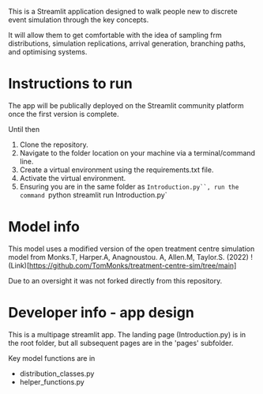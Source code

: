 This is a Streamlit application designed to walk people new to discrete event simulation through the key concepts.

It will allow them to get comfortable with the idea of sampling frm distributions, simulation replications, arrival generation, branching paths, and optimising systems. 


# Instructions to run
The app will be publically deployed on the Streamlit community platform once the first version is complete. 

Until then
1. Clone the repository.
2. Navigate to the folder location on your machine via a terminal/command line. 
3. Create a virtual environment using the requirements.txt file.
4. Activate the virtual environment.
4. Ensuring you are in the same folder as `Introduction.py``, run the command `python streamlit run Introduction.py`

# Model info

This model uses a modified version of the open treatment centre simulation model from Monks.T, Harper.A, Anagnoustou. A, Allen.M, Taylor.S. (2022)
!(Link)[https://github.com/TomMonks/treatment-centre-sim/tree/main]

Due to an oversight it was not forked directly from this repository. 

# Developer info - app design

This is a multipage streamlit app. The landing page (Introduction.py) is in the root folder, but all subsequent pages are in the 'pages' subfolder.

Key model functions are in
- distribution_classes.py
- helper_functions.py
